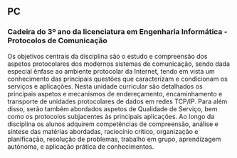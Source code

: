 ## PC
### Cadeira do 3º ano da licenciatura em Engenharia Informática - Protocolos de Comunicação

Os objetivos centrais da disciplina são o estudo e compreensão dos aspetos protocolares dos modernos sistemas de comunicação, sendo dada especial ênfase ao ambiente protocolar da Internet, tendo em vista um conhecimento das principais questões que caracterizam e condicionam os serviços e aplicações. Nesta unidade curricular são detalhados os principais aspetos e mecanismos de endereçamento, encaminhamento e transporte de unidades protocolares de dados em redes TCP/IP. Para além disso, serão também abordados aspetos de Qualidade de Serviço, bem como os protocolos subjacentes às principais aplicações. Ao longo da disciplina os alunos adquirem competências de compreensão, análise e síntese das matérias abordadas, raciocínio crítico, organização e planificação, resolução de problemas, trabalho em grupo, aprendizagem autónoma, e aplicação prática de conhecimentos.
